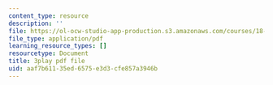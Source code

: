 ```yaml
---
content_type: resource
description: ''
file: https://ol-ocw-studio-app-production.s3.amazonaws.com/courses/18-06sc-linear-algebra-fall-2011/aaf7b61135ed6575e3d3cfe857a3946b_RWvi4Vx4CDc.pdf
file_type: application/pdf
learning_resource_types: []
resourcetype: Document
title: 3play pdf file
uid: aaf7b611-35ed-6575-e3d3-cfe857a3946b
---
```

